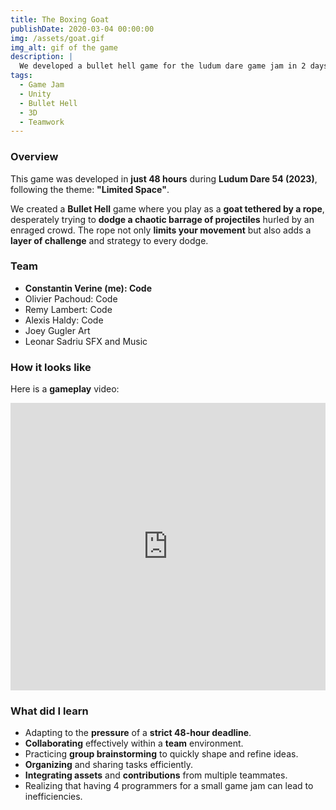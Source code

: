 ```yaml
---
title: The Boxing Goat
publishDate: 2020-03-04 00:00:00
img: /assets/goat.gif
img_alt: gif of the game
description: |
  We developed a bullet hell game for the ludum dare game jam in 2 days
tags:
  - Game Jam
  - Unity
  - Bullet Hell
  - 3D
  - Teamwork
---
```


### Overview

This game was developed in **just 48 hours** during **Ludum Dare 54 (2023)**, following the theme: **"Limited Space"**.

We created a **Bullet Hell** game where you play as a **goat tethered by a rope**, desperately trying to **dodge a chaotic barrage of projectiles** hurled by an enraged crowd. The rope not only **limits your movement** but also adds a **layer of challenge** and strategy to every dodge.

### Team

- **Constantin Verine (me): Code**
- Olivier Pachoud: Code
- Remy Lambert: Code
- Alexis Haldy: Code
- Joey Gugler Art
- Leonar Sadriu SFX and Music

### How it looks like

Here is a **gameplay** video:
<iframe width="100%" height="460" src="https://www.youtube.com/embed/isPShvAzVTQ?si=PyDxEOg5UwCubLFo" title="YouTube video player" frameborder="0" allow="accelerometer; autoplay; clipboard-write; encrypted-media; gyroscope; picture-in-picture; web-share" referrerpolicy="strict-origin-when-cross-origin" allowfullscreen></iframe>

### What did I learn 

- Adapting to the **pressure** of a **strict 48-hour deadline**.
- **Collaborating** effectively within a **team** environment.
- Practicing **group brainstorming** to quickly shape and refine ideas.
- **Organizing** and sharing tasks efficiently.
- **Integrating assets** and **contributions** from multiple teammates.
- Realizing that having 4 programmers for a small game jam can lead to inefficiencies.